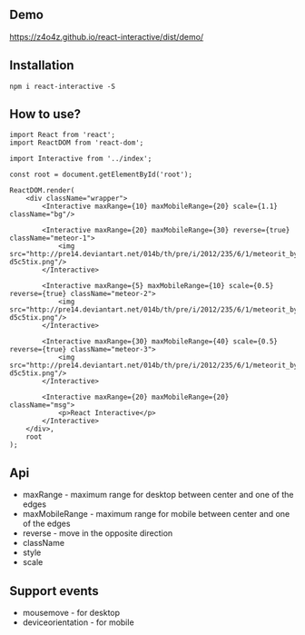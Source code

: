 ## Demo
 https://z4o4z.github.io/react-interactive/dist/demo/

## Installation
`npm i react-interactive -S`

## How to use?
```
import React from 'react';
import ReactDOM from 'react-dom';

import Interactive from '../index';

const root = document.getElementById('root');

ReactDOM.render(
	<div className="wrapper">
		<Interactive maxRange={10} maxMobileRange={20} scale={1.1} className="bg"/>

		<Interactive maxRange={20} maxMobileRange={30} reverse={true} className="meteor-1">
			<img src="http://pre14.deviantart.net/014b/th/pre/i/2012/235/6/1/meteorit_by_morsprinstock-d5c5tix.png"/>
		</Interactive>

		<Interactive maxRange={5} maxMobileRange={10} scale={0.5} reverse={true} className="meteor-2">
			<img src="http://pre14.deviantart.net/014b/th/pre/i/2012/235/6/1/meteorit_by_morsprinstock-d5c5tix.png"/>
		</Interactive>

		<Interactive maxRange={30} maxMobileRange={40} scale={0.5} reverse={true} className="meteor-3">
			<img src="http://pre14.deviantart.net/014b/th/pre/i/2012/235/6/1/meteorit_by_morsprinstock-d5c5tix.png"/>
		</Interactive>

		<Interactive maxRange={20} maxMobileRange={20} className="msg">
			<p>React Interactive</p>
		</Interactive>
	</div>,
	root
);

```

## Api
 - maxRange - maximum range for desktop between center and one of the edges
 - maxMobileRange - maximum range for mobile between center and one of the edges
 - reverse - move in the opposite direction
 - className
 - style
 - scale

## Support events
 - mousemove - for desktop
 - deviceorientation - for mobile
